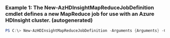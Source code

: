### Example 1: The New-AzHDInsightMapReduceJobDefinition cmdlet defines a new MapReduce job for use with an Azure HDInsight cluster. (autogenerated)
```powershell
PS C:\> New-AzHDInsightMapReduceJobDefinition -Arguments {Arguments} -ClassName $className -JarFile <String>
```

